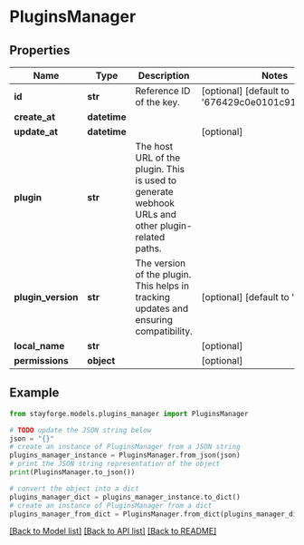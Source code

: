 # PluginsManager


## Properties

Name | Type | Description | Notes
------------ | ------------- | ------------- | -------------
**id** | **str** | Reference ID of the key. | [optional] [default to '676429c0e0101c91bb881c34']
**create_at** | **datetime** |  | 
**update_at** | **datetime** |  | [optional] 
**plugin** | **str** | The host URL of the plugin. This is used to generate webhook URLs and other plugin-related paths. | 
**plugin_version** | **str** | The version of the plugin. This helps in tracking updates and ensuring compatibility. | [optional] [default to 'latest']
**local_name** | **str** |  | [optional] 
**permissions** | **object** |  | [optional] 

## Example

```python
from stayforge.models.plugins_manager import PluginsManager

# TODO update the JSON string below
json = "{}"
# create an instance of PluginsManager from a JSON string
plugins_manager_instance = PluginsManager.from_json(json)
# print the JSON string representation of the object
print(PluginsManager.to_json())

# convert the object into a dict
plugins_manager_dict = plugins_manager_instance.to_dict()
# create an instance of PluginsManager from a dict
plugins_manager_from_dict = PluginsManager.from_dict(plugins_manager_dict)
```
[[Back to Model list]](../README.md#documentation-for-models) [[Back to API list]](../README.md#documentation-for-api-endpoints) [[Back to README]](../README.md)


